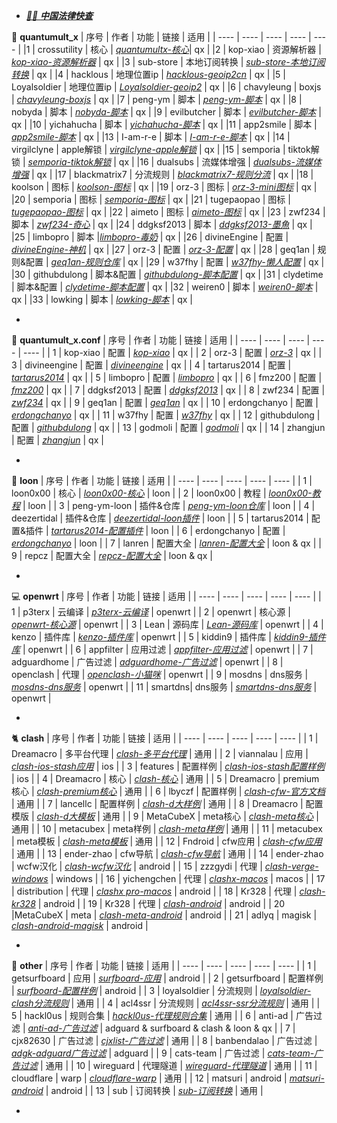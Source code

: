 - *[👨‍⚖️ **中国法律快查**](https://github.com/RanKKI/LawRefBook)*

🔴 **quantumult_x**
| 序号 | 作者 | 功能 | 链接  | 适用 |
| ---- | ---- | ---- | ---- | ---- |
|1 | crossutility | 核心 | *[quantumultx-核心](https://github.com/crossutility/Quantumult-X)*| qx |
|2 | kop-xiao | 资源解析器 | *[kop-xiao-资源解析器](https://github.com/KOP-XIAO/QuantumultX)* | qx |
|3 | sub-store | 本地订阅转换 | *[sub-store-本地订阅转换](https://github.com/sub-store-org/Sub-Store)* | qx |
|4 | hacklous | 地理位置ip | *[hacklous-geoip2cn](https://github.com/Hackl0us/GeoIP2-CN)* | qx |
|5 | Loyalsoldier | 地理位置ip | *[Loyalsoldier-geoip2](https://github.com/Loyalsoldier/geoip)* | qx |
|6 | chavyleung | boxjs | *[chavyleung-boxjs](https://github.com/chavyleung/boxjs-doc)* | qx |
|7 | peng-ym | 脚本 | *[peng-ym-脚本](https://github.com/Peng-YM)* | qx |
|8 | nobyda | 脚本 | *[nobyda-脚本](https://github.com/NobyDa/Script)* | qx |
|9 | evilbutcher | 脚本 | *[evilbutcher-脚本](https://github.com/evilbutcher/QuantumultX)* | qx |
|10 | yichahucha | 脚本 | *[yichahucha-脚本](https://github.com/yichahucha/surge)* | qx |
|11 | app2smile | 脚本 | *[app2smile-脚本](https://github.com/app2smile/rules)* | qx |
|13 | I-am-r-e | 脚本 | *[I-am-r-e-脚本](https://github.com/I-am-R-E/Functional-Store-Hub)* | qx |
|14 | virgilclyne | apple解锁 | *[virgilclyne-apple解锁](https://github.com/VirgilClyne/iRingo)* | qx |
|15 | semporia | tiktok解锁 | *[semporia-tiktok解锁](https://github.com/Semporia/TikTok-Unlock)* | qx |
|16 | dualsubs | 流媒体增强 | *[dualsubs-流媒体增强](https://github.com/DualSubs/DualSubs)* | qx |
|17 | blackmatrix7 | 分流规则 | *[blackmatrix7-规则分流](https://github.com/blackmatrix7/ios_rule_script)* | qx |
|18 | koolson | 图标 | *[koolson-图标](https://github.com/Koolson/Qure)* | qx |
|19 | orz-3 | 图标 | *[orz-3-mini图标](https://github.com/Orz-3/mini)* | qx |
|20 | semporia | 图标 | *[semporia-图标](https://github.com/Semporia/Hand-Painted-icon)* | qx |
|21 | tugepaopao | 图标 | *[tugepaopao-图标](https://github.com/tugepaopao/Image-Storage)* | qx |
|22 | aimeto | 图标 | *[aimeto-图标](https://github.com/aimetu/icons)* | qx |
|23 | zwf234 | 脚本 | *[zwf234-奇心](https://github.com/zwf234/rules)* | qx |
|24 | ddgksf2013 | 脚本 | *[ddgksf2013-墨魚](https://github.com/ddgksf2013)* | qx |
|25 | limbopro | 脚本 |*[limbopro-毒奶](https://github.com/limbopro/Adblock4limbo)* | qx |
|26 | divineEngine | 配置 | *[divineEngine-神机](https://github.com/DivineEngine/Profiles/tree/master/Quantumult)* | qx |
|27 | orz-3 | 配置 | *[orz-3-配置](https://github.com/Orz-3/QuantumultX)* | qx | 
|28 | geq1an | 规则&配置 | *[geq1an-规则仓库](https://github.com/GeQ1an/Rules/tree/master)* | qx |
|29 | w37fhy | 配置 | *[w37fhy-懒人配置](https://github.com/w37fhy/QuantumultX)* | qx |
|30 | githubdulong | 脚本&配置 | *[githubdulong-脚本配置](https://github.com/githubdulong)* | qx |
|31 | clydetime  | 脚本&配置 | *[clydetime-脚本配置](https://github.com/ClydeTime/Quantumult)* | qx |
|32 | weiren0 | 脚本 | *[weiren0-脚本](https://github.com/WeiRen0/Scripts)* | qx | 
|33 | lowking | 脚本 | *[lowking-脚本](https://github.com/lowking/Scripts)* | qx | 
- *[]()*

🔴 **quantumult_x.conf** 
| 序号 | 作者 | 功能 | 链接 | 适用 |
|  ---- | ---- | ---- | ---- | ---- |
| 1 | kop-xiao | 配置 | *[kop-xiao](https://raw.githubusercontent.com/KOP-XIAO/QuantumultX/master/QuantumultX_Profiles.conf)* | qx |
| 2 | orz-3 | 配置 | *[orz-3](https://raw.githubusercontent.com/Orz-3/QuantumultX/master/Orz-3.conf)* | qx |
| 3 | divineengine | 配置 | *[divineengine](https://raw.githubusercontent.com/DivineEngine/Profiles/master/Quantumult/Outbound.conf)* | qx |
| 4 | tartarus2014 | 配置 | *[tartarus2014](https://raw.githubusercontent.com/Tartarus2014/QuantumultX-Script/main/QuanX.conf)* | qx |
| 5 | limbopro | 配置 | *[limbopro](https://raw.githubusercontent.com/limbopro/Profiles4limbo/main/full.conf)* | qx | 
| 6 | fmz200 | 配置 | *[fmz200](https://raw.githubusercontent.com/fmz200/wool_scripts/main/QuantumultX/config/lanren.conf)* | qx |
| 7 | ddgksf2013 | 配置 | *[ddgksf2013](https://raw.githubusercontent.com/ddgksf2013/Profile/master/QuantumultX.conf)* | qx |
| 8 | zwf234 | 配置 | *[zwf234](https://raw.githubusercontent.com/zwf234/rules/master/QuantumultX/qixin.conf)* | qx |
| 9 | geq1an | 配置 | *[geq1an](https://raw.githubusercontent.com/GeQ1an/Rules/master/QuantumultX/QuantumultX.conf)* | qx |
| 10 | erdongchanyo | 配置 | *[erdongchanyo](https://raw.githubusercontent.com/erdongchanyo/Rules/main/Quantumult%20X/LazyConf/QuantumultX_EDC-Lazy.conf)* | qx |
| 11 | w37fhy | 配置 | *[w37fhy](https://raw.githubusercontent.com/w37fhy/QuantumultX/master/QuantumultX_diy.conf)* | qx |
| 12 | githubdulong | 配置 | *[githubdulong](https://raw.githubusercontent.com/githubdulong/Script/master/QuantumultX/QuantumultX.conf)* | qx |
| 13 | godmoli | 配置 | *[godmoli](https://raw.githubusercontent.com/GodMoli/QuanX/main/File/Auto.conf)* | qx |
| 14 | zhangjun | 配置 | *[zhangjun](https://raw.githubusercontent.com/fmz200/wool_scripts/main/QuantumultX/config/lanren.conf)* | qx |
- *[]()*

🐉 **loon** 
| 序号 | 作者 | 功能 | 链接 | 适用 |
|  ---- | ---- | ---- | ---- | ---- |
| 1 | loon0x00 | 核心 | *[loon0x00-核心](https://github.com/Loon0x00/LoonManual)* | loon |
| 2 | loon0x00 | 教程 | *[loon0x00-教程](https://loon0x00.github.io/LoonManual/#/)* | loon |
| 3 | peng-ym-loon | 插件&仓库 | *[peng-ym-loon仓库](https://loon-gallery.vercel.app/)* | loon |
| 4 | deezertidal | 插件&仓库 | *[deezertidal-loon插件](https://github.com/deezertidal/private)* | loon |
| 5 | tartarus2014 | 配置&插件 | *[tartarus2014-配置插件](https://github.com/Tartarus2014/Loon-Script)* | loon |
| 6 | erdongchanyo | 配置 | *[erdongchanyo](https://raw.githubusercontent.com/erdongchanyo/Rules/main/Loon/Loon_EDC-Lazy.conf)* | loon |
| 7 | lanren | 配置大全 | *[lanren-配置大全](https://www.evan888.top/1936/)* | loon & qx |
| 9 | repcz | 配置大全 | *[repcz-配置大全](https://github.com/Repcz)* | loon & qx  |
- *[]()*

💻 **openwrt** 
| 序号 | 作者 | 功能 | 链接 | 适用 |
|  ---- | ---- | ---- | ---- | ---- |
| 1 | p3terx | 云编译 | *[p3terx-云编译](https://github.com/P3TERX/Actions-OpenWrt)* | openwrt |
| 2 | openwrt | 核心源 | *[openwrt-核心源](https://github.com/openwrt/openwrt)* | openwrt |
| 3 | Lean | 源码库 | *[Lean-源码库](https://github.com/coolsnowwolf/lede)* | openwrt |
| 4 | kenzo | 插件库 | *[kenzo-插件库](https://github.com/kenzok8/openwrt-packages)* | openwrt |
| 5 | kiddin9 | 插件库 | *[kiddin9-插件库](https://github.com/kiddin9/openwrt-packages)* | openwrt |
| 6 | appfilter | 应用过滤 | *[appfilter-应用过滤](https://github.com/destan19/OpenAppFilter)* | openwrt |
| 7 | adguardhome | 广告过滤 | *[adguardhome-广告过滤](https://github.com/AdguardTeam/AdGuardHome/wiki/Getting-Started#update)* | openwrt |
| 8 | openclash | 代理 | *[openclash-小猫咪](https://github.com/vernesong/OpenClash)* | openwrt |
| 9 | mosdns | dns服务 | *[mosdns-dns服务](https://github.com/IrineSistiana/mosdns)* | openwrt |
| 11 | smartdns| dns服务 | *[smartdns-dns服务](https://github.com/pymumu/smartdns)* | openwrt |
- *[]()*

🐈‍ **clash** 
| 序号 | 作者 | 功能 | 链接 | 适用 |
|  ---- | ---- | ---- | ---- | ---- |
| 1 | Dreamacro | 多平台代理 | *[clash-多平台代理](https://github.com/Dreamacro/clash)* | 通用 |
| 2 | viannalau | 应用 | *[clash-ios-stash应用](https://stash.wiki)* | ios |
| 3 | features | 配置样例 | *[clash-ios-stash配置样例](https://stash.wiki/features/example-config)* | ios |
| 4 | Dreamacro | 核心 | *[clash-核心](https://github.com/Dreamacro/clash)* | 通用 |
| 5 | Dreamacro | premium核心 | *[clash-premium核心](https://github.com/Dreamacro/clash/releases/tag/premium)* | 通用 |
| 6 | lbyczf | 配置样例 | *[clash-cfw-官方文档](https://docs.cfw.lbyczf.com/)* | 通用 |
| 7 | lancellc | 配置样例 | *[clash-d大样例](https://lancellc.gitbook.io/clash)* | 通用 |
| 8 | Dreamacro | 配置模版 | *[clash-d大模板](https://github.com/Dreamacro/clash/wiki/Configuration)* | 通用 |
| 9 | MetaCubeX | meta核心 | *[clash-meta核心](https://github.com/MetaCubeX/Clash.Meta)* | 通用 |
| 10 | metacubex  | meta样例 | *[clash-meta样例](https://docs.metacubex.one/example)* | 通用 |
| 11 | metacubex | meta模板 | *[clash-meta模板](https://github.com/MetaCubeX/Clash.Meta/blob/Alpha/docs/config.yaml)* | 通用 |
| 12 | Fndroid | cfw应用 | *[clash-cfw应用](https://github.com/Fndroid/clash_for_windows_pkg)* | 通用 |
| 13 | ender-zhao | cfw导航 | *[clash-cfw导航](https://github.com/ender-zhao/Clash-for-Windows_Chinese-Attached)* | 通用 |
| 14 | ender-zhao | wcfw汉化 | *[clash-wcfw汉化](https://github.com/ender-zhao/Clash-for-Windows_Chinese)* | android |
| 15 | zzzgydi | 代理 | *[clash-verge-windows](https://github.com/zzzgydi/clash-verge)* | windows |
| 16 | yichengchen | 代理 | *[clashx-macos](https://github.com/yichengchen/clashX)* | macos |
| 17 | distribution | 代理 | *[clashx pro-macos](https://install.appcenter.ms/users/clashx/apps/clashx-pro/distribution_groups/public)* | android |
| 18 | Kr328 | 代理 | *[clash-kr328](https://github.com/Kr328/clash-multiplatform-compat)* | android |
| 19 | Kr328 | 代理 | *[clash-android](https://github.com/Kr328/ClashForAndroid)* | android |
| 20 |MetaCubeX | meta | *[clash-meta-android](https://github.com/MetaCubeX/ClashMetaForAndroid)* | android | 
| 21 | adlyq | magisk | *[clash-android-magisk](https://docs.adlyq.ml/)* | android |
- *[]()*

📱 **other** 
| 序号 | 作者 | 功能 | 链接 | 适用 |
|  ---- | ---- | ---- | ---- | ---- |
| 1 | getsurfboard | 应用 | *[surfboard-应用](https://github.com/getsurfboard/surfboard)* | android |
| 2 | getsurfboard | 配置样例 | *[surfboard-配置样例](https://getsurfboard.com/docs/profile-format/overview)* | android |
| 3 | loyalsoldier | 分流规则 | *[loyalsoldier-clash分流规则](https://github.com/Loyalsoldier/clash-rules)* | 通用 |
| 4 | acl4ssr | 分流规则 | *[acl4ssr-ssr分流规则](https://github.com/ACL4SSR/ACL4SSR/tree/master)* | 通用 |
| 5 | hackl0us | 规则合集 | *[hackl0us-代理规则合集](https://github.com/Hackl0us/SS-Rule-Snippet)* |  通用 |
| 6 | anti-ad | 广告过滤 | *[anti-ad-广告过滤](https://github.com/privacy-protection-tools/anti-AD)* | adguard & surfboard & clash & loon & qx |
| 7 | cjx82630 | 广告过滤 | *[cjxlist-广告过滤](https://github.com/cjx82630/cjxlist)* | 通用 |
| 8 | banbendalao | 广告过滤 | *[adgk-adguard广告过滤](https://github.com/banbendalao/ADgk)* | adguard |
| 9 | cats-team | 广告过滤 | *[cats-team-广告过滤](https://adrules.top)* | 通用 |
| 10 | wireguard | 代理隧道 | *[wireguard-代理隧道](https://www.wireguard.com/install/)* | 通用 |
| 11 | cloudflare | warp | *[cloudflare-warp](https://1.1.1.1/)* | 通用 |
| 12 | matsuri | android | *[matsuri-android](https://github.com/MatsuriDayo/Matsuri)* | android |
| 13 | sub | 订阅转换 | *[sub-订阅转换](https://sub.xeton.dev/)* | 通用 |
- *[]()*
